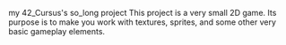 my 42_Cursus's so_long project
This project is a very small 2D game.
Its purpose is to make you work with textures, sprites, and some other very basic gameplay elements.
